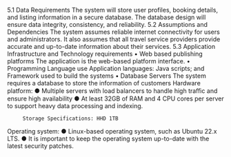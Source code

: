 5.1	Data Requirements
The system will store user profiles, booking details, and listing information in a secure database. The database design will ensure data integrity, consistency, and reliability.
5.2	Assumptions and Dependencies
The system assumes reliable internet connectivity for users and administrators. It also assumes that all travel service providers provide accurate and up-to-date information about their services.
5.3     Application Infrastructure and Technology requirements
•	Web based publishing platforms
The application is the web-based platform interface.
•	Programming Language use
Application languages: Java scripts; and Framework used to build the systems
•	Database Servers
The system requires a database to store the information of customers 
Hardware platform:
●	Multiple servers with load balancers to handle high traﬃc and ensure high availability
●	At least 32GB of RAM and 4 CPU cores per server to support heavy data processing and indexing.

         Storage Specifications: HHD 1TB
Operating system:
●	Linux-based operating system, such as Ubuntu 22.x LTS.
●	It is important to keep the operating system up-to-date with the latest security patches.

